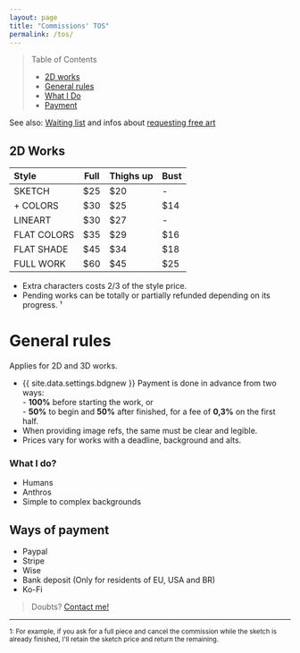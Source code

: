 ```yaml
---
layout: page
title: "Commissions' TOS"
permalink: /tos/
---
```


> Table of Contents
> 
> - [2D works](#2d-works)
> - [General rules](#general-rules)
> - [What I Do](#what-i-do)
> - [Payment](#payment)

See also: [Waiting list](/queue) and infos about [requesting free art](/requests)

## 2D Works

| Style          | Full | Thighs up | Bust |
| :------------- | ---- | ---- | ---- |
| SKETCH         | $25  | $20  | -    |
| + COLORS       | $30  | $25  | $14  |
| LINEART        | $30  | $27  | -    |
| FLAT COLORS    | $35  | $29  | $16  |
| FLAT SHADE     | $45  | $34  | $18  |
| FULL WORK      | $60  | $45  | $25  |

- Extra characters costs 2/3 of the style price.  
- Pending works can be totally or partially refunded depending on its progress. ¹

# General rules
Applies for 2D and 3D works.

- {{ site.data.settings.bdgnew }} Payment is done in advance from two ways:  
    \- **100%** before starting the work, or  
    \- **50%** to begin and **50%** after finished, for a fee of **0,3%** on the first half.  
- When providing image refs, the same must be clear and legible.
- Prices vary for works with a deadline, background and alts.  

### What I do?
- Humans
- Anthros
- Simple to complex backgrounds

## Ways of payment
- Paypal
- Stripe
- Wise
- Bank deposit (Only for residents of EU, USA and BR)
- Ko-Fi

> Doubts? [Contact me!](/contact)  

____
<sub>
1: For example, if you ask for a full piece and cancel the commission while the sketch is already finished, I'll retain the sketch price and return the remaining.
</sub>
